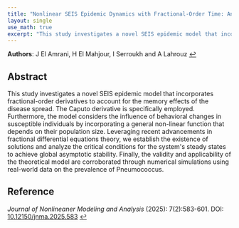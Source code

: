 ```yaml
---
title: "Nonlinear SEIS Epidemic Dynamics with Fractional-Order Time: Analytical and Numerical Results (2025)"
layout: single
use_math: true
excerpt: "This study investigates a novel SEIS epidemic model that incorporates fractional-order derivatives to account for the memory effects of the disease spread. The Caputo ..."
---
```


**Authors**: J El Amrani, H El Mahjour, I Serroukh and A Lahrouz <a href="{{ '/research/' | relative_url }}">↩</a>

## Abstract  
  This study investigates a novel SEIS epidemic model that incorporates fractional-order derivatives to account for the memory effects of the disease spread. The Caputo derivative is specifically employed. Furthermore, the model considers the influence of behavioral changes in susceptible individuals by incorporating a general non-linear function that depends on their population size. Leveraging recent advancements in fractional differential equations theory, we establish the existence of solutions and analyze the critical conditions for the system's steady states to achieve global asymptotic stability. Finally, the validity and applicability of the theoretical model are corroborated through numerical simulations using real-world data on the prevalence of Pneumococcus.
## Reference  
*Journal of Nonlineaner Modeling and Analysis*  (2025): 7(2):583-601.
DOI: [10.12150/jnma.2025.583](https://doi.org/10.12150/jnma.2025.583)
<a href="{{ '/research/' | relative_url }}">↩</a>
